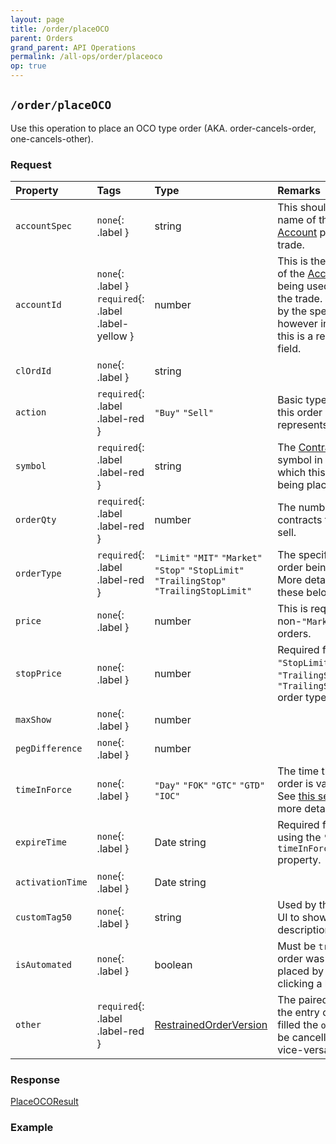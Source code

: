 ```yaml
---
layout: page
title: /order/placeOCO
parent: Orders
grand_parent: API Operations
permalink: /all-ops/order/placeoco
op: true
---
```

<script>
    window.addEventListener('load', () => {
        const TDV = Symbol.for('tdv-docs');
        window[TDV].defineTryit({
            name: 'placeOCO',
            endpoint: '/order/placeOCO',
            method: 'POST',
            params: {
                accountSpec: "accountName",
                accountId: 0,
                action: 'Buy',
                '// clOrdId': "",
                symbol: "ES...",
                orderQty: 1,
                orderType: 'Market',
                '// price': 0,
                '// stopPrice': 0,
                '// maxShow': 0,
                '// pegDifference': 0,
                timeInForce: 'Day',
                '// expireTime': new Date().toJSON(),
                '// activationTime': new Date().toJSON(),
                '// customTag50': "",
                isAutomated: true,
                other: {
                    action: 'Sell',
                    '// clOrdId': "",
                    orderType: 'Stop',
                    '// price': 0,
                    stopPrice: 0,
                    '// maxShow': 0,
                    '// pegDifference': 0,
                    '// timeInForce': 'Day',
                    '// expireTime': new Date().toJSON(),
                    '// text': ""
                }
            }
        });
        window[TDV].buildCallouts(window[TDV].buildCallouts.defaultAuthWarning);
    });
</script>

## `/order/placeOCO`
Use this operation to place an OCO type order (AKA. order-cancels-order, one-cancels-other).

### Request

| Property | Tags | Type | Remarks
|:---------|:-----|:-----|:-------
| `accountSpec` | `none`{: .label } | string | This should be the name of the [Account]({{site.baseurl}}/entity-system/entity-index/Account) placing the trade.
| `accountId` | `none`{: .label } `required`{: .label .label-yellow } | number | This is the Entity ID of the [Account]({{site.baseurl}}/entity-system/entity-index/Account) being used to place the trade. Optional by the specification, however in practice this is a required field.
| `clOrdId` | `none`{: .label } | string | 
| `action` | `required`{: .label .label-red } | `"Buy"` `"Sell"` | Basic type of action this order represents.
| `symbol` | `required`{: .label .label-red } | string | The [Contract]({{site.baseurl}}/entity-system/entity-index/Contract) symbol in regards to which this order is being placed.
| `orderQty` | `required`{: .label .label-red } | number | The number of contracts to buy or sell.
| `orderType` | `required`{: .label .label-red } | `"Limit"` `"MIT"` `"Market"` `"Stop"` `"StopLimit"` `"TrailingStop"` `"TrailingStopLimit"` | The specific type of order being placed. More details on these below.
| `price` | `none`{: .label } | number | This is required for non-`"Market"` type orders.
| `stopPrice` | `none`{: .label } | number | Required for `"Stop"`, `"StopLimit"`, `"TrailingStop"`, and `"TrailingStopLimit"` order types.
| `maxShow` | `none`{: .label } | number | 
| `pegDifference` | `none`{: .label } | number | 
| `timeInForce` | `none`{: .label } | `"Day"` `"FOK"` `"GTC"` `"GTD"` `"IOC"` | The time that this order is valid for. See [this section]({{site.baseurl}}/entity-system/entity-index/orderversion#notes) for more details.
| `expireTime` | `none`{: .label } | Date string | Required for orders using the `"GTD"` `timeInForce` property.
| `activationTime` | `none`{: .label } | Date string | 
| `customTag50` | `none`{: .label } | string | Used by the Trader UI to show custom descriptions.
| `isAutomated` | `none`{: .label } | boolean | Must be `true` if the order was not placed by a human clicking a button.
| `other` | `required`{: .label .label-red } | [RestrainedOrderVersion]({{site.baseurl}}/entity-system/entity-index/RestrainedOrderVersion) | The paired order - if the entry order is filled the `other` will be cancelled, and vice-versa.

### Response
[PlaceOCOResult]({{site.baseurl}}/entity-system/entity-index/PlaceOCOResult)

### Example
